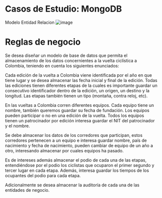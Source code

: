 # Casos de Estudio: MongoDB
Modelo Entidad Relacion
![image](https://github.com/ivanzabala/frameworks-mongodb/assets/130702766/a7660934-6b9e-43a7-8742-9f3cf459247b)

# Reglas de negocio
Se desea diseñar un modelo de base de datos que permita el almacenamiento de los datos concernientes a la vuelta ciclística a Colombia, teniendo en cuenta los siguientes enunciados:

Cada edición de la vuelta a Colombia viene identificada por el año en que tiene lugar y se desea almacenar las fecha inicial y final de la edición. Todas las ediciones tienen diferentes etapas de la cuales es importante guardar un consecutivo identificador dentro de la edición, un origen, un destino y la longitud. Las etapas también tienen un tipo (montaña, contra reloj, etc).

En las vueltas a Colombia corren diferentes equipos. Cada equipo tiene un nombre, también queremos guardar su fecha de fundación. Los equipos pueden participar o no en una edición de la vuelta. Todos los equipos tienen un patrocinador por edición interesa guardar el NIT del patrocinador y el nombre.

Se debe almacenar los datos de los corredores que participan, estos corredores pertenecen a un equipo e interesa guardar nombre, país de nacimiento y fecha de nacimiento, pueden cambiar de equipo de un año a otro, interesando almacenar por cuales equipos ha pasado.

Es de intereses además almacenar el podio de cada una de las etapas, entendiéndose por el podio los ciclistas que ocuparon el primer segundo y tercer lugar en cada etapa. Además, interesa guardar los tiempos de los ocupantes del podio para cada etapa.

Adicionalmente se desea almacenar la auditoría de cada una de las entidades de negocio. 

